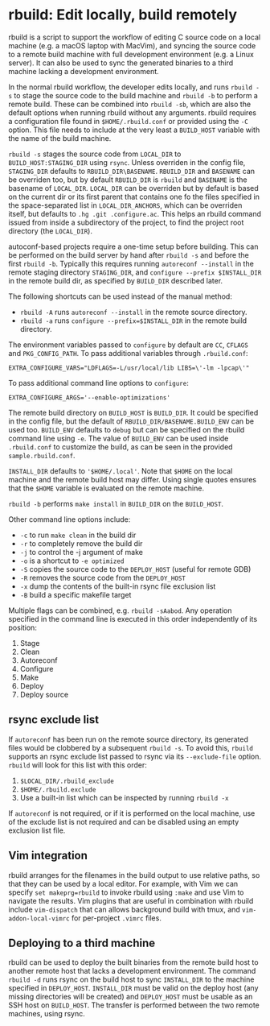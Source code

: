 # rbuild: Edit locally, build remotely

rbuild is a script to support the workflow of editing C source code
on a local machine (e.g. a macOS laptop with MacVim), and syncing the
source code to a remote build machine with full development environment
(e.g. a Linux server). It can also be used to sync the generated binaries to a
third machine lacking a development environment.

In the normal rbuild workflow, the developer edits locally, and
runs `rbuild -s` to stage the source code to the build machine and
`rbuild -b` to perform a remote build. These can be combined into
`rbuild -sb`, which are also the default options when running rbuild
without any arguments. rbuild requires a configuration file found
in `$HOME/.rbuild.conf` or provided using the `-C` option. This file
needs to include at the very least a `BUILD_HOST` variable with the name
of the build machine.

`rbuild -s` stages the source code from `LOCAL_DIR` to
`BUILD_HOST:STAGING_DIR` using `rsync`. Unless overriden in the
config file, `STAGING_DIR` defaults to `RBUILD_DIR\BASENAME`.
`RBUILD_DIR` and `BASENAME` can be overriden too, but by default
`RBUILD_DIR` is `rbuild` and `BASENAME` is the basename of `LOCAL_DIR`.
`LOCAL_DIR` can be overriden but by default is based on the current
dir or its first parent that contains one fo the files specified
in the space-separated list in `LOCAL_DIR_ANCHORS`, which can be
overriden itself, but defaults to `.hg .git .configure.ac`.  This
helps an rbuild command issued from inside a subdirectory of the
project, to find the project root directory (the `LOCAL_DIR`).

autoconf-based projects require a one-time setup before building.
This can be performed on the build server by hand after `rbuild -s` and
before the first `rbuild -b`. Typically this requires running `autoreconf --install`
in the remote staging directory `STAGING_DIR`, and
`configure --prefix $INSTALL_DIR` in the remote build dir, as specified
by `BUILD_DIR` described later.

The following shortcuts can be used instead of the manual method:

* `rbuild -A` runs `autoreconf --install` in the remote source directory.
* `rbuild -a` runs `configure --prefix=$INSTALL_DIR` in the remote build directory.

The environment variables passed to `configure` by default are `CC`, `CFLAGS`
and `PKG_CONFIG_PATH`.  To pass additional variables through `.rbuild.conf`:

    EXTRA_CONFIGURE_VARS="LDFLAGS=-L/usr/local/lib LIBS=\'-lm -lpcap\'"

To pass additional command line options to `configure`:

    EXTRA_CONFIGURE_ARGS='--enable-optimizations'

The remote build directory on `BUILD_HOST` is `BUILD_DIR`.
It could be specified in the config file, but the default 
of `RBUILD_DIR/BASENAME.BUILD_ENV` can be used too. `BUILD_ENV` defaults to `debug` but
can be specified on the rbuild command line using `-e`. The value of
`BUILD_ENV` can be used inside `.rbuild.conf` to customize the build,
as can be seen in the provided `sample.rbuild.conf`.

`INSTALL_DIR` defaults to `'$HOME/.local'`. Note that `$HOME` on
the local machine and the remote build host may differ. Using single
quotes ensures that the `$HOME` variable is evaluated on the remote
machine.

`rbuild -b` performs `make install` in `BUILD_DIR` on the `BUILD_HOST`.

Other command line options include:

* `-c` to run `make clean` in the build dir
* `-r` to completely remove the build dir
* `-j` to control the -j argument of make
* `-o` is a shortcut to `-e optimized`
* `-S` copies the source code to the `DEPLOY_HOST` (useful for remote GDB)
* `-R` removes the source code from the `DEPLOY_HOST`
* `-x` dump the contents of the built-in rsync file exclusion list
* `-B` build a specific makefile target


Multiple flags can be combined, e.g. `rbuild -sAabod`. 
Any operation specified in the command line is executed
in this order independently of its position:

1. Stage
1. Clean
1. Autoreconf
1. Configure
1. Make
1. Deploy
1. Deploy source

## rsync exclude list

If `autoreconf` has been run on the remote source directory, its generated
files would be clobbered by a subsequent `rbuild -s`. To avoid this, `rbuild`
supports an rsync exclude list passed to rsync via its `--exclude-file`
option. `rbuild` will look for this list with this order:

1. `$LOCAL_DIR/.rbuild_exclude`
1. `$HOME/.rbuild.exclude`
1. Use a built-in list which can be inspected by running `rbuild -x`

If `autoreconf` is not required, or if it is performed on the local machine,
use of the exclude list is not required and can be disabled using an empty
exclusion list file.

## Vim integration

rbuild arranges for the filenames in the build output to use relative
paths, so that they can be used by a local editor. For example,
with Vim we can specify `set makeprg=rbuild` to invoke rbuild using
`:make` and use Vim to navigate the results. Vim plugins that are
useful in combination with rbuild include `vim-dispatch` that can
allows background build with tmux, and `vim-addon-local-vimrc` for
per-project `.vimrc` files.


## Deploying to a third machine

rbuild can be used to deploy the built binaries from the remote
build host to another remote host that lacks a development environment.
The command `rbuild -d` runs rsync on the build host to sync
`INSTALL_DIR` to the machine specified in `DEPLOY_HOST`.  `INSTALL_DIR`
must be valid on the deploy host (any missing directories will be
created) and `DEPLOY_HOST` must be usable as an SSH host on
`BUILD_HOST`.  The transfer is performed between the two remote
machines, using rsync.
